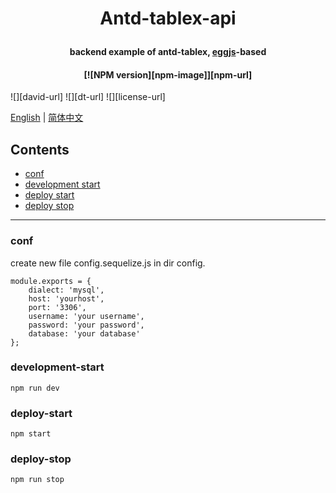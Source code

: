 # <p align="center">Antd-tablex-api</p>
#### <p align="center">backend example of antd-tablex, [eggjs](https://github.com/eggjs/egg)-based</p>
#### <p align="center">[![NPM version][npm-image]][npm-url]
![][david-url]
![][dt-url]
![][license-url]</p>

[English](./README.md) | [简体中文](./docs/README.zhCN.md)

## Contents
- [conf](#conf)
- [development start](#development-start)
- [deploy start](#deploy-start)
- [deploy stop](#deploy-stop)
***
### conf
create new file config.sequelize.js in dir config.
```
module.exports = {
    dialect: 'mysql',
    host: 'yourhost',
    port: '3306',
    username: 'your username',
    password: 'your password',
    database: 'your database'
};
```

### development-start
```
npm run dev
```

### deploy-start
```
npm start
```

### deploy-stop
```
npm run stop
```